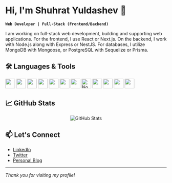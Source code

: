 <!-- <p align="center">
<img src="https://i.pinimg.com/736x/16/00/fd/1600fd3d9bca436801ed06f2185d88cb.jpg" alt="Banner" height="200px" style="object-fit: cover; border-radius: 20px; " width="100%" />
</p>-->

# Hi, I'm Shuhrat Yuldashev 👋

**`Web Developer | Full-Stack (Frontend/Backend)`**

I am working on full-stack web development, building and supporting web applications. For the frontend, I use React or Next.js. On the backend, I work with Node.js along with Express or NestJS. For databases, I utilize MongoDB with Mongoose, or PostgreSQL with Sequelize or Prisma.

## 🛠️ Languages & Tools

<p>
  <img width="30px" height="30px" style="paddong: 10px" src="https://img.icons8.com/color/200/git.png" alt=""GIT/>
  <img width="30px" height="30px" style="paddong: 10px" src="https://upload.wikimedia.org/wikipedia/commons/thumb/6/61/HTML5_logo_and_wordmark.svg/2048px-HTML5_logo_and_wordmark.svg.png" alt=""HTML/>
  <img width="30px" height="30px" style="paddong: 10px" src="https://brandslogos.com/wp-content/uploads/images/large/css-logo.png" alt=""CSS/>
  <img width="30px" height="30px" style="paddong: 10px" src="https://upload.wikimedia.org/wikipedia/commons/thumb/6/6a/JavaScript-logo.png/250px-JavaScript-logo.png" alt=""JS/>
  <img width="30px" height="30px" style="paddong: 10px" src="https://cdn-icons-png.flaticon.com/256/5968/5968381.png" alt=""TS/>
  <img width="30px" height="30px" style="paddong: 10px" src="https://cdn4.iconfinder.com/data/icons/logos-3/600/React.js_logo-512.png" alt=""React/>
  <img width="30px" height="30px" style="paddong: 10px" src="https://static-00.iconduck.com/assets.00/nextjs-icon-1024x1024-5et230l7.png" alt=""Nextjs/>
  <img width="30px" height="30px" style="paddong: 10px" src="https://upload.wikimedia.org/wikipedia/commons/d/d9/Node.js_logo.svg" alt="NodeJs"/>
  <img width="30px" height="30px" style="paddong: 10px" src="https://img.icons8.com/color/512/express-js.png" alt=""Express/>
  <img width="30px" height="30px" style="paddong: 10px" src="https://static-00.iconduck.com/assets.00/nestjs-icon-512x510-9nvpcyc3.png" alt=""NestJS/>
  <img width="30px" height="30px" style="paddong: 10px" src="https://static-00.iconduck.com/assets.00/postgresql-icon-1987x2048-v2fkmdaw.png" alt=""PSql/>
  <img width="30px" height="30px" style="paddong: 10px" src="https://w7.pngwing.com/pngs/115/190/png-transparent-mongodb-original-logo-icon-thumbnail.png" alt=""MongoDB/>

</p>
<!-- Add or remove tools as appropriate -->

## 📈 GitHub Stats

<p align="center">
  <img src="https://github-readme-stats.vercel.app/api?username=shuhratyuldashev&show_icons=true&theme=default" alt="GitHub Stats" />
</p>

## 📫 Let's Connect

- [LinkedIn](https://www.linkedin.com/in/your-linkedin-profile)
- [Twitter](https://twitter.com/your-twitter-handle)
- [Personal Blog](https://your-blog-link.com)

---

*Thank you for visiting my profile!*
